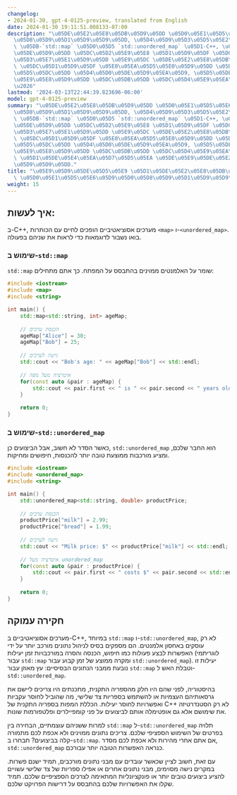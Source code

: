 ```yaml
---
changelog:
- 2024-01-30, gpt-4-0125-preview, translated from English
date: 2024-01-30 19:11:51.008133-07:00
description: "\u05DE\u05E2\u05E8\u05DB\u05D9\u05DD \u05D0\u05E1\u05D5\u05E6\u05D9\u05D0\
  \u05D8\u05D9\u05D1\u05D9\u05D9\u05DD, \u05D4\u05D9\u05D3\u05D5\u05E2\u05D9\u05DD\
  \ \u05DB-`std::map` \u05D0\u05D5 `std::unordered_map` \u05D1-C++, \u05D2\u05D5\u05E8\
  \u05DE\u05D9\u05DD \u05DC\u05D2\u05E9\u05E8 \u05D1\u05D9\u05DF \u05D0\u05D9\u05E0\
  \u05D3\u05E7\u05E1\u05D9\u05DD \u05E9\u05DC \u05DE\u05E2\u05E8\u05DB\u05D9\u05DD\
  \ \u05DC\u05D1\u05D9\u05DF \u05E0\u05EA\u05D5\u05E0\u05D9\u05DD \u05DE\u05D4\u05E2\
  \u05D5\u05DC\u05DD \u05D4\u05D0\u05DE\u05D9\u05EA\u05D9, \u05D5\u05DE\u05D0\u05E4\
  \u05E9\u05E8\u05D9\u05DD \u05DC\u05DB\u05DD \u05DC\u05D4\u05E9\u05EA\u05DE\u05E9\
  \u2026"
lastmod: '2024-03-13T22:44:39.823696-06:00'
model: gpt-4-0125-preview
summary: "\u05DE\u05E2\u05E8\u05DB\u05D9\u05DD \u05D0\u05E1\u05D5\u05E6\u05D9\u05D0\
  \u05D8\u05D9\u05D1\u05D9\u05D9\u05DD, \u05D4\u05D9\u05D3\u05D5\u05E2\u05D9\u05DD\
  \ \u05DB-`std::map` \u05D0\u05D5 `std::unordered_map` \u05D1-C++, \u05D2\u05D5\u05E8\
  \u05DE\u05D9\u05DD \u05DC\u05D2\u05E9\u05E8 \u05D1\u05D9\u05DF \u05D0\u05D9\u05E0\
  \u05D3\u05E7\u05E1\u05D9\u05DD \u05E9\u05DC \u05DE\u05E2\u05E8\u05DB\u05D9\u05DD\
  \ \u05DC\u05D1\u05D9\u05DF \u05E0\u05EA\u05D5\u05E0\u05D9\u05DD \u05DE\u05D4\u05E2\
  \u05D5\u05DC\u05DD \u05D4\u05D0\u05DE\u05D9\u05EA\u05D9, \u05D5\u05DE\u05D0\u05E4\
  \u05E9\u05E8\u05D9\u05DD \u05DC\u05DB\u05DD \u05DC\u05D4\u05E9\u05EA\u05DE\u05E9\
  \ \u05D1\u05DE\u05E4\u05EA\u05D7\u05D5\u05EA \u05DE\u05E9\u05DE\u05E2\u05D5\u05EA\
  \u05D9\u05D9\u05DD."
title: "\u05E9\u05D9\u05DE\u05D5\u05E9 \u05D1\u05DE\u05E2\u05E8\u05DB\u05D9\u05DD\
  \ \u05D0\u05E1\u05D5\u05E6\u05D9\u05D0\u05D8\u05D9\u05D1\u05D9\u05D9\u05DD"
weight: 15
---
```


## איך לעשות:
ב-C++, מערכים אסוציאטיביים הופכים לחיים עם הכותרות `<map>` ו-`<unordered_map>`. בואו נשבור לדוגמאות כדי לראות את שניהם בפעולה.

### שימוש ב-`std::map`
`std::map` שומר על האלמנטים ממוינים בהתבסס על המפתח. כך אתם מתחילים:

```C++
#include <iostream>
#include <map>
#include <string>

int main() {
    std::map<std::string, int> ageMap;
    
    // הכנסת ערכים
    ageMap["Alice"] = 30;
    ageMap["Bob"] = 25;
    
    // גישה לערכים
    std::cout << "Bob's age: " << ageMap["Bob"] << std::endl;
    
    // איטרציה מעל מפה
    for(const auto &pair : ageMap) {
        std::cout << pair.first << " is " << pair.second << " years old." << std::endl;
    }
    
    return 0;
}
```

### שימוש ב-`std::unordered_map`
כאשר הסדר לא חשוב, אבל הביצועים כן, `std::unordered_map` הוא החבר שלכם, ומציע מורכבות ממוצעת טובה יותר להכנסות, חיפושים ומחיקות.

```C++
#include <iostream>
#include <unordered_map>
#include <string>

int main() {
    std::unordered_map<std::string, double> productPrice;
    
    // הכנסת ערכים
    productPrice["milk"] = 2.99;
    productPrice["bread"] = 1.99;
    
    // גישה לערכים
    std::cout << "Milk price: $" << productPrice["milk"] << std::endl;
    
    // איטרציה מעל unordered_map
    for(const auto &pair : productPrice) {
        std::cout << pair.first << " costs $" << pair.second << std::endl;
    }
    
    return 0;
}
```

## חקירה עמוקה
מערכים אסוציאטיביים ב-C++, במיוחד `std::map` ו-`std::unordered_map`, לא רק עוסקים באחסון אלמנטים. הם מספקים בסיס לניהול נתונים מורכב יותר על ידי האפשרות לבצע פעולות כמו חיפוש, הכנסה והסרה במורכבויות זמן יעילות (לוגריתמי עבור `std::map` ומקרה ממוצע של זמן קבוע עבור `std::unordered_map`). יעילות זו נובעת ממבני הנתונים הבסיסיים: עץ מאוזן עבור `std::map` וטבלת האש ל-`std::unordered_map`.

בהיסטוריה, לפני שהם היו חלק מהספריה התקנית, מתכנתים היו צריכים ליישם את גרסאותיהם העצמיות או להשתמש בספריות צד שלישי, מה שהוביל לחוסר עקביות ואפשרויות לחוסר יעילות. הכללת המפות בספריה התקנית של C++ לא רק הסטנדרטיזה את שימושם אלא גם אופטימלה אותם לביצועים על פני קומפיילרים ופלטפורמות שונות.

למרות ששניהם עוצמתיים, הבחירה בין `std::map` ל-`std::unordered_map` תלויה בפרטים של השימוש הספציפי שלכם. צריכים נתונים ממוינים ולא אכפת לכם מתמורה קלה בביצועים? תבחרו ב-`std::map`. אם אתם אחרי מהירות ולא אכפת לכם מסדר, `std::unordered_map` כנראה האפשרות הטובה יותר עבורכם.

עם זאת, חשוב לציין שכאשר עובדים עם מבני נתונים מורכבים, תמיד ישנם פשרות. במקרים נישה מסוימים, מבני נתונים אחרים או אפילו ספריות של צד שלישי עשויים להציע ביצועים טובים יותר או פונקציונליות המתאימה לצרכים הספציפיים שלכם. תמיד שקלו את האפשרויות שלכם בהתבסס על דרישות הפרויקט שלכם.
